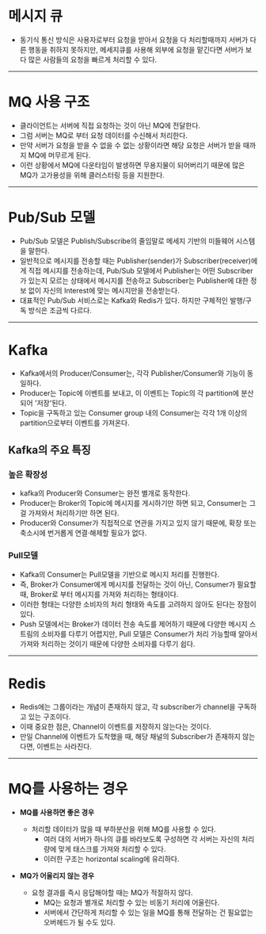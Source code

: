 # 메시지 큐

- 동기식 통신 방식은 사용자로부터 요청을 받아서 요청을 다 처리할때까지 서버가 다른 행동을 취하지 못하지만, 메세지큐를 사용해 외부에 요청을 맡긴다면 서버가 보다 많은 사람들의 요청을 빠르게 처리할 수 있다. 

---

# MQ 사용 구조
- 클라이언트는 서버에 직접 요청하는 것이 아닌 MQ에 전달한다.
- 그럼 서버는 MQ로 부터 요청 데이터를 수신해서 처리한다.
- 만약 서버가 요청을 받을 수 없을 수 없는 상황이라면 해당 요청은 서버가 받을 때까지 MQ에 머무르게 된다.
- 이런 상황에서 MQ에 다운타임이 발생하면 무용지물이 되어버리기 때문에 많은 MQ가 고가용성을 위해 클러스터링 등을 지원한다.

---

# Pub/Sub 모델

- Pub/Sub 모델은 Publish/Subscribe의 줄임말로 메세지 기반의 미들웨어 시스템을 말한다. 
- 일반적으로 메시지를 전송할 때는 Publisher(sender)가 Subscriber(receiver)에게 직접 메시지를 전송하는데, Pub/Sub 모델에서 Publisher는 어떤 Subscriber가 있는지 모르는 상태에서 메시지를 전송하고 Subscriber는 Publisher에 대한 정보 없이 자신의 Interest에 맞는 메시지만을 전송받는다.  
- 대표적인 Pub/Sub 서비스로는 Kafka와 Redis가 있다. 하지만 구체적인 발행/구독 방식은 조금씩 다르다.

---

# Kafka
- Kafka에서의 Producer/Consumer는, 각각 Publisher/Consumer와 기능이 동일하다. 
- Producer는 Topic에 이벤트를 보내고, 이 이벤트는 Topic의 각 partition에 분산되어 '저장'된다. 
- Topic을 구독하고 있는 Consumer group 내의 Consumer는 각각 1개 이상의 partition으로부터 이벤트를 가져온다.

## Kafka의 주요 특징
### 높은 확장성
- kafka의 Producer와 Consumer는 완전 별개로 동작한다. 
- Producer는 Broker의 Topic에 메시지를 게시하기만 하면 되고, Consumer는 그걸 가져와서 처리하기만 하면 된다.
- Producer와 Consumer가 직접적으로 연관을 가지고 있지 않기 때문에, 확장 또는 축소시에 번거롭게 연결·해제할 필요가 없다. 

### Pull모델

- Kafka의 Consumer는 Pull모델을 기반으로 메시지 처리를 진행한다. 
- 즉, Broker가 Consumer에게 메시지를 전달하는 것이 아닌, Consumer가 필요할때, Broker로 부터 메시지를 가져와 처리하는 형태이다.
- 이러한 형태는 다양한 소비자의 처리 형태와 속도를 고려하지 않아도 된다는 장점이 있다.
- Push 모델에서는 Broker가 데이터 전송 속도를 제어하기 때문에 다양한 메시지 스트림의 소비자를 다루기 어렵지만, Pull 모델은 Consumer가 처리 가능할때 알아서 가져와 처리하는 것이기 때문에 다양한 소비자를 다루기 쉽다. 

---

# Redis

- Redis에는 그룹이라는 개념이 존재하지 않고, 각 subscriber가 channel을 구독하고 있는 구조이다.
- 이때 중요한 점은, Channel이 이벤트를 저장하지 않는다는 것이다. 
- 만일 Channel에 이벤트가 도착했을 때, 해당 채널의 Subscriber가 존재하지 않는다면, 이벤트는 사라진다. 

---

# MQ를 사용하는 경우

- **MQ를 사용하면 좋은 경우**
  - 처리할 데이터가 많을 때 부하분산을 위해 MQ를 사용할 수 있다.
    - 여러 대의 서버가 하나의 큐를 바라보도록 구성하면 각 서버는 자신의 처리량에 맞게 태스크를 가져와 처리할 수 있다.
    - 이러한 구조는 horizontal scaling에 유리하다.

- **MQ가 어울리지 않는 경우**
  - 요청 결과를 즉시 응답해야할 때는 MQ가 적절하지 않다.
    - MQ는 요청과 별개로 처리할 수 있는 비동기 처리에 어울린다.
    - 서버에서 간단하게 처리할 수 있는 일을 MQ를 통해 전달하는 건 필요없는 오버헤드가 될 수도 있다.